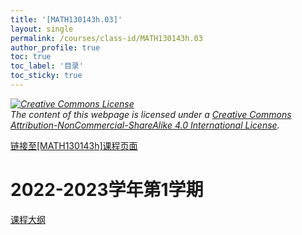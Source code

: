 ```yaml
---
title: '[MATH130143h.03]'
layout: single
permalink: /courses/class-id/MATH130143h.03
author_profile: true
toc: true
toc_label: '目录'
toc_sticky: true
---
```


<div class='notice--warning'>
<p><i><a rel='license' href='http://creativecommons.org/licenses/by-nc-sa/4.0/'><img alt='Creative Commons License' style='border-width:0' src='https://i.creativecommons.org/l/by-nc-sa/4.0/88x31.png' /></a><br /> The content of this webpage is licensed under a <a rel='license' href='http://creativecommons.org/licenses/by-nc-sa/4.0/'>Creative Commons Attribution-NonCommercial-ShareAlike 4.0 International License</a>.</i></p>
</div>

<a href='https://fdu-math.github.io/courses/MATH130143h'>链接至[MATH130143h]课程页面<a>

# 2022-2023学年第1学期

<a href='https://fdu-math.github.io/assets/docs/courses/MATH130143h.03-2022-2023-1 (Encrypted).pdf'>课程大纲</a>